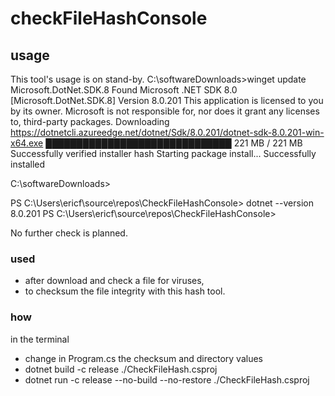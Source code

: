 # checkFileHashConsole
## usage
This tool's usage is on stand-by.
C:\softwareDownloads>winget update Microsoft.DotNet.SDK.8
Found Microsoft .NET SDK 8.0 [Microsoft.DotNet.SDK.8] Version 8.0.201
This application is licensed to you by its owner.
Microsoft is not responsible for, nor does it grant any licenses to, third-party packages.
Downloading https://dotnetcli.azureedge.net/dotnet/Sdk/8.0.201/dotnet-sdk-8.0.201-win-x64.exe
  ██████████████████████████████   221 MB /  221 MB
Successfully verified installer hash
Starting package install...
Successfully installed

C:\softwareDownloads>

PS C:\Users\ericf\source\repos\CheckFileHashConsole> dotnet --version
8.0.201
PS C:\Users\ericf\source\repos\CheckFileHashConsole> 

No further check is planned.
### used
* after download and check a file for viruses,
* to checksum the file integrity with this hash tool.
### how
in the terminal
* change in Program.cs the checksum and directory values
* dotnet build -c release ./CheckFileHash.csproj
* dotnet run -c release --no-build --no-restore ./CheckFileHash.csproj